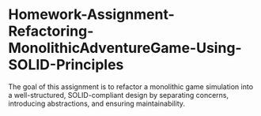 # Homework-Assignment-Refactoring-MonolithicAdventureGame-Using-SOLID-Principles
The goal of this assignment is to refactor a monolithic game simulation into a well-structured, SOLID-compliant design by separating concerns, introducing abstractions, and ensuring maintainability.
